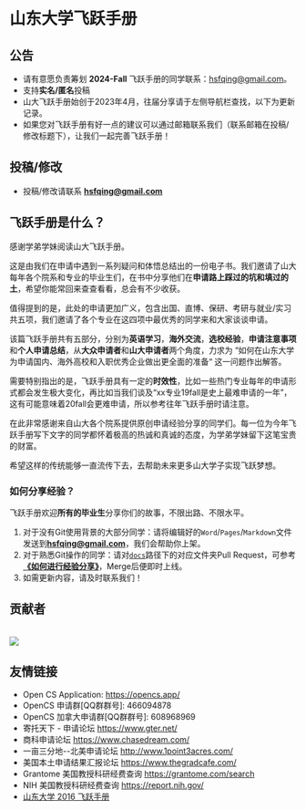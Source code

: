 # 山东大学飞跃手册

## 公告

- 请有意愿负责筹划 **2024-Fall** 飞跃手册的同学联系：hsfqing@gmail.com。
- 支持**实名/匿名**投稿
- 山大飞跃手册始创于2023年4月，往届分享请于左侧导航栏查找，以下为更新记录。
- 如果您对飞跃手册有好一点的建议可以通过邮箱联系我们（联系邮箱在投稿/修改标题下），让我们一起完善飞跃手册！

## 投稿/修改

- 投稿/修改请联系 **hsfqing@gmail.com**

## 飞跃手册是什么？

感谢学弟学妹阅读山大飞跃手册。

这是由我们在申请中遇到一系列疑问和体悟总结出的一份电子书。我们邀请了山大每年各个院系和专业的毕业生们，在书中分享他们在**申请路上踩过的坑和填过的土**，希望你能常回来查查看看，总会有不少收获。

值得提到的是，此处的申请更加广义，包含出国、直博、保研、考研与就业/实习共五项，我们邀请了各个专业在这四项中最优秀的同学来和大家谈谈申请。

该篇飞跃手册共有五部分，分别为**英语学习**，**海外交流**，**选校经验**，**申请注意事项**和**个人申请总结**，从**大众申请者**和**山大申请者**两个角度，力求为 “如何在山东大学为申请国内、海外高校和入职优秀企业做出更全面的准备“ 这一问题作出解答。

需要特别指出的是，飞跃手册具有一定的**时效性**，比如一些热门专业每年的申请形式都会发生极大变化，再比如当我们谈及“xx专业19fall是史上最难申请的一年”，这有可能意味着20fall会更难申请，所以参考往年飞跃手册时请注意。

在此非常感谢来自山大各个院系提供原创申请经验分享的同学们。每一位为今年飞跃手册写下文字的同学都怀着极高的热诚和真诚的态度，为学弟学妹留下这笔宝贵的财富。

希望这样的传统能够一直流传下去，去帮助未来更多山大学子实现飞跃梦想。

### 如何分享经验？

飞跃手册欢迎**所有的毕业生**分享你们的故事，不限出路、不限水平。

1. 对于没有Git使用背景的大部分同学：请将编辑好的`Word`/`Pages`/`Markdown`文件发送到**hsfqing@gmail.com**，我们会帮助你上架。
2. 对于熟悉Git操作的同学：请对[`docs`](https://github.com/SDU-Application/SDU-Application/tree/master/docs)路径下的对应文件夹Pull Request，可参考 [**《如何进行经验分享》**](如何进行经验分享)，Merge后便即时上线。
3. 如需更新内容，请及时联系我们！

## 贡献者

<a href="https://github.com/SDU-Application/sduapplication.github.io/graphs/contributors">
  <br><img src="https://contributors-img.web.app/image?repo=SDU-Application/sduapplication.github.io" />
</a>

## 友情链接

* Open CS Application: https://opencs.app/
* OpenCS 申请群\[QQ群群号\]: 466094878
* OpenCS 加拿大申请群\[QQ群群号\]: 608968969
* 寄托天下 - 申请论坛 https://www.gter.net/
* 商科申请论坛 https://www.chasedream.com/
* 一亩三分地--北美申请论坛 http://www.1point3acres.com/
* 美国本土申请结果汇报论坛 https://www.thegradcafe.com/
* Grantome 美国教授科研经费查询 https://grantome.com/search
* NIH 美国教授科研经费查询 https://report.nih.gov/ 
* [山东大学 2016 飞跃手册](./external-material/SDU-2016-wiki.md)

